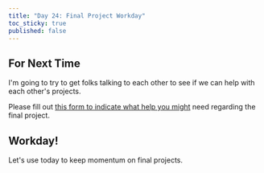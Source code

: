 ```yaml
---
title: "Day 24: Final Project Workday"
toc_sticky: true
published: false
---
```


## For Next Time

I'm going to try to get folks talking to each other to see if we can help with each other's projects.

Please fill out [this form to indicate what help you might](https://docs.google.com/forms/d/e/1FAIpQLSerxsBI2XwG3oa0HrjqVcHgE-GoaHhj_fXy3-iBO63UAFGwvg/viewform) need regarding the final project.

## Workday!

Let's use today to keep momentum on final projects.